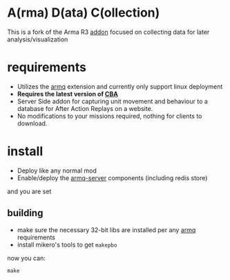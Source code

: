 A(rma) D(ata) C(ollection)
===

This is a fork of the Arma R3 [addon](https://github.com/alexcroox/R3) focused on collecting data for later analysis/visualization

# requirements

* Utilizes the [armq](https://voidedtech.com/cgit/armq/about/) extension and currently only support linux deployment
* **Requires the latest version of [CBA](https://github.com/CBATeam/CBA_A3/releases)**
* Server Side addon for capturing unit movement and behaviour to a database for After Action Replays on a website.
* No modifications to your missions required, nothing for clients to download.

# install

* Deploy like any normal mod
* Enable/deploy the [armq-server](https://voidedtech.com/cgit/armq-server/about/) components (including redis store)

and you are set

## building

* make sure the necessary 32-bit libs are installed per any [armq](https://voidedtech.com/cgit/armq/about/) requirements
* install mikero's tools to get `makepbo`

now you can:
```
make
```
